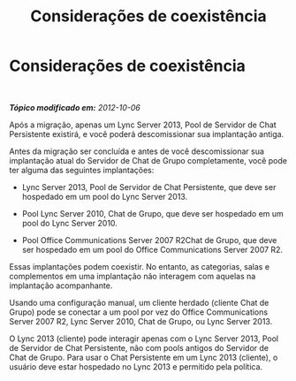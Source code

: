 ﻿---
title: Considerações de coexistência
TOCTitle: Considerações de coexistência
ms:assetid: 9d1a3c0f-492a-4e37-bc2f-63509e328785
ms:mtpsurl: https://technet.microsoft.com/pt-br/library/JJ205131(v=OCS.15)
ms:contentKeyID: 49307599
ms.date: 05/19/2016
mtps_version: v=OCS.15
ms.translationtype: HT
---

# Considerações de coexistência

 

_**Tópico modificado em:** 2012-10-06_

Após a migração, apenas um Lync Server 2013, Pool de Servidor de Chat Persistente existirá, e você poderá descomissionar sua implantação antiga.

Antes da migração ser concluída e antes de você descomissionar sua implantação atual do Servidor de Chat de Grupo completamente, você pode ter alguma das seguintes implantações:

  - Lync Server 2013, Pool de Servidor de Chat Persistente, que deve ser hospedado em um pool do Lync Server 2013.

  - Pool Lync Server 2010, Chat de Grupo, que deve ser hospedado em um pool do Lync Server 2010.

  - Pool Office Communications Server 2007 R2Chat de Grupo, que deve ser hospedado em um pool do Office Communications Server 2007 R2.

Essas implantações podem coexistir. No entanto, as categorias, salas e complementos em uma implantação não interagem com aquelas na implantação acompanhante.

Usando uma configuração manual, um cliente herdado (cliente Chat de Grupo) pode se conectar a um pool por vez do Office Communications Server 2007 R2, Lync Server 2010, Chat de Grupo, ou Lync Server 2013.

O Lync 2013 (cliente) pode interagir apenas com o Lync Server 2013, Pool de Servidor de Chat Persistente, não com pools antigos do Servidor de Chat de Grupo. Para usar o Chat Persistente em um Lync 2013 (cliente), o usuário deve estar hospedado no Lync 2013 e permitido pela política.


